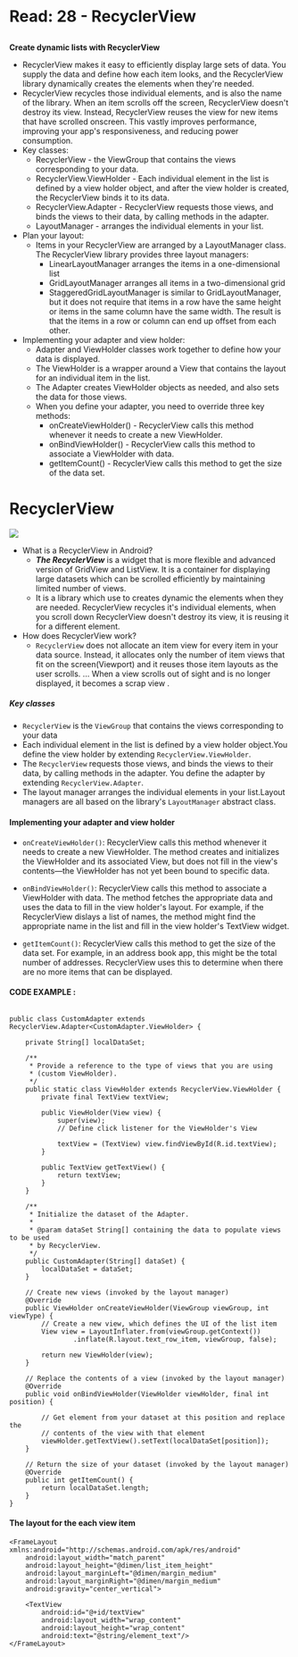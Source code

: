 # Read: 28 - RecyclerView

## [](https://developer.android.com/guide/topics/ui/layout/recyclerview#java)

**Create dynamic lists with RecyclerView**
  * RecyclerView makes it easy to efficiently display large sets of data. You supply the data and define how each item looks, and the RecyclerView library dynamically creates the elements when they're needed.
  * RecyclerView recycles those individual elements, and is also the name of the library. When an item scrolls off the screen, RecyclerView doesn't destroy its view. Instead, RecyclerView reuses the view for new items that have scrolled onscreen. This vastly improves performance, improving your app's responsiveness, and reducing power consumption.
  * Key classes: 
    - RecyclerView - the ViewGroup that contains the views corresponding to your data. 
    -  RecyclerView.ViewHolder - Each individual element in the list is defined by a view holder object, and after the view holder is created, the RecyclerView binds it to its data. 
    -  RecyclerView.Adapter - RecyclerView requests those views, and binds the views to their data, by calling methods in the adapter. 
    -  LayoutManager - arranges the individual elements in your list. 
  * Plan your layout:
    - Items in your RecyclerView are arranged by a LayoutManager class. The RecyclerView library provides three layout managers: 
      * LinearLayoutManager arranges the items in a one-dimensional list
      * GridLayoutManager arranges all items in a two-dimensional grid
      * StaggeredGridLayoutManager is similar to GridLayoutManager, but it does not require that items in a row have the same height or items in the same column have the same width. The result is that the items in a row or column can end up offset from each other.
  * Implementing your adapter and view holder:
    - Adapter and ViewHolder classes work together to define how your data is displayed.
    - The ViewHolder is a wrapper around a View that contains the layout for an individual item in the list.
    - The Adapter creates ViewHolder objects as needed, and also sets the data for those views. 
    - When you define your adapter, you need to override three key methods: 
      * onCreateViewHolder() - RecyclerView calls this method whenever it needs to create a new ViewHolder. 
      * onBindViewHolder() - RecyclerView calls this method to associate a ViewHolder with data. 
      * getItemCount() - RecyclerView calls this method to get the size of the data set. 


#  RecyclerView
![](https://miro.medium.com/max/2686/1*OB895Pqa7AQkPLSScRfsYQ.png)
- What is a RecyclerView in Android?
  - ***The RecyclerView***  is a widget that is more flexible and advanced version of GridView and ListView. It is a container for displaying large datasets which can be scrolled efficiently by maintaining limited number of views. 
  - It is a library which use to creates dynamic the elements when they are needed. RecyclerView recycles it's individual elements, when you scroll down RecyclerView doesn't destroy its view, it is reusing it for a different element.
- How does RecyclerView work?
  - `RecyclerView` does not allocate an item view for every item in your data source. Instead, it allocates only the number of item views that fit on the screen(Viewport) and it reuses those item layouts as the user scrolls. ... When a view scrolls out of sight and is no longer displayed, it becomes a scrap view .
##### Key classes
- `RecyclerView` is the `ViewGroup` that contains the views corresponding to your data 
- Each individual element in the list is defined by a view holder object.You define the view holder by extending `RecyclerView.ViewHolder`.
- The `RecyclerView` requests those views, and binds the views to their data, by calling methods in the adapter. You define the adapter by extending `RecyclerView.Adapter`.
- The layout manager arranges the individual elements in your list.Layout managers are all based on the library's `LayoutManager` abstract class.

#### Implementing your adapter and view holder
- `onCreateViewHolder()`: RecyclerView calls this method whenever it needs to create a new ViewHolder. The method creates and initializes the ViewHolder and its associated View, but does not fill in the view's contents—the ViewHolder has not yet been bound to specific data.

- `onBindViewHolder()`: RecyclerView calls this method to associate a ViewHolder with data. The method fetches the appropriate data and uses the data to fill in the view holder's layout. For example, if the RecyclerView dislays a list of names, the method might find the appropriate name in the list and fill in the view holder's TextView widget.

- `getItemCount()`: RecyclerView calls this method to get the size of the data set. For example, in an address book app, this might be the total number of addresses. RecyclerView uses this to determine when there are no more items that can be displayed.
#### CODE EXAMPLE :
```

public class CustomAdapter extends RecyclerView.Adapter<CustomAdapter.ViewHolder> {

    private String[] localDataSet;

    /**
     * Provide a reference to the type of views that you are using
     * (custom ViewHolder).
     */
    public static class ViewHolder extends RecyclerView.ViewHolder {
        private final TextView textView;

        public ViewHolder(View view) {
            super(view);
            // Define click listener for the ViewHolder's View

            textView = (TextView) view.findViewById(R.id.textView);
        }

        public TextView getTextView() {
            return textView;
        }
    }

    /**
     * Initialize the dataset of the Adapter.
     *
     * @param dataSet String[] containing the data to populate views to be used
     * by RecyclerView.
     */
    public CustomAdapter(String[] dataSet) {
        localDataSet = dataSet;
    }

    // Create new views (invoked by the layout manager)
    @Override
    public ViewHolder onCreateViewHolder(ViewGroup viewGroup, int viewType) {
        // Create a new view, which defines the UI of the list item
        View view = LayoutInflater.from(viewGroup.getContext())
                .inflate(R.layout.text_row_item, viewGroup, false);

        return new ViewHolder(view);
    }

    // Replace the contents of a view (invoked by the layout manager)
    @Override
    public void onBindViewHolder(ViewHolder viewHolder, final int position) {

        // Get element from your dataset at this position and replace the
        // contents of the view with that element
        viewHolder.getTextView().setText(localDataSet[position]);
    }

    // Return the size of your dataset (invoked by the layout manager)
    @Override
    public int getItemCount() {
        return localDataSet.length;
    }
}
```
#### The layout for the each view item
```
<FrameLayout xmlns:android="http://schemas.android.com/apk/res/android"
    android:layout_width="match_parent"
    android:layout_height="@dimen/list_item_height"
    android:layout_marginLeft="@dimen/margin_medium"
    android:layout_marginRight="@dimen/margin_medium"
    android:gravity="center_vertical">

    <TextView
        android:id="@+id/textView"
        android:layout_width="wrap_content"
        android:layout_height="wrap_content"
        android:text="@string/element_text"/>
</FrameLayout>
```
